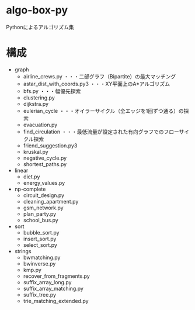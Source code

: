# algo-box-py
Pythonによるアルゴリズム集

# 構成
* graph
    * airline_crews.py  ・・・二部グラフ（Bipartite）の最大マッチング
    * astar_dist_with_coords.py3    ・・・XY平面上のA*アルゴリズム
    * bfs.py    ・・・幅優先探索
    * clustering.py
    * dijkstra.py
    * eulerian_cycle    ・・・オイラーサイクル（全エッジを1回ずつ通る）の探索
    * evacuation.py
    * find_circulation  ・・・最低流量が設定された有向グラフでのフローサイクル探索
    * friend_suggestion.py3
    * kruskal.py
    * negative_cycle.py
    * shortest_paths.py
* linear
    * diet.py
    * energy_values.py
* np-complete
    * circuit_design.py
    * cleaning_apartment.py
    * gsm_network.py
    * plan_party.py
    * school_bus.py
* sort
    * bubble_sort.py
    * insert_sort.py
    * select_sort.py
* strings
    * bwmatching.py
    * bwinverse.py
    * kmp.py
    * recover_from_fragments.py
    * suffix_array_long.py
    * suffix_array_matching.py
    * suffix_tree.py
    * trie_matching_extended.py




